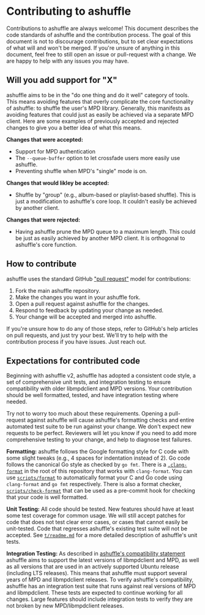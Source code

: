 # Contributing to ashuffle

Contributions to ashuffle are always welcome! This document describes the
code standards of ashuffle and the contribution process. The goal of this
document is not to discourage contributions, but to set clear expectations
of what will and won't be merged. If you're unsure of anything in this
document, feel free to still open an issue or pull-request with a change. We
are happy to help with any issues you may have.

## Will you add support for "X"

ashuffle aims to be in the "do one thing and do it well" category of tools.
This means avoiding features that overly complicate the core functionality of
ashuffle: to shuffle the user's MPD library. Generally, this manifests as
avoiding features that could just as easily be achieved via a separate MPD
client. Here are some examples of previously accepted and rejected changes to
give you a better idea of what this means.

**Changes that were accepted:**

* Support for MPD authentication
* The `--queue-buffer` option to let crossfade users more easily use ashuffle.
* Preventing shuffle when MPD's "single" mode is on.

**Changes that would likley be accepted:**

* Shuffle by "group" (e.g., album-based or playlist-based shuffle). This is
  just a modification to ashuffle's core loop. It couldn't easily be achieved
  by another client.

**Changes that were rejected:**

* Having ashuffle prune the MPD queue to a maximum length. This could be just
  as easily achieved by another MPD client. It is orthogonal to ashuffle's
  core function.

## How to contribute

ashuffle uses the standard GitHub ["pull request"][1] model for contributions:

1. Fork the main ashuffle repository.
2. Make the changes you want in your ashuffle fork.
3. Open a pull request against ashuffle for the changes.
4. Respond to feedback by updating your change as needed.
5. Your change will be accepted and merged into ashuffle.

If you're unsure how to do any of those steps, refer to GitHub's help articles
on pull requests, and just try your best. We'll try to help with the
contribution process if you have issues. Just reach out.

## Expectations for contributed code

Beginning with ashuffle v2, ashuffle has adopted a consistent code style,
a set of comprehensive unit tests, and integration testing to ensure
compatibility with older libmpdclient and MPD versions. Your contribution
should be well formatted, tested, and have integration testing where needed.

Try not to worry too much about these requirements. Opening a pull-request
against ashuffle will cause ashuffle's formatting checks and entire automated
test suite to be run against your change. We don't expect new requests to be
perfect. Reviewers will let you know if you need to add more comprehensive
testing to your change, and help to diagnose test failures.

**Formatting:** ashuffle follows the Google formatting style for C code
with some slight tweaks (e.g., 4 spaces for indentation instead of 2). Go
code follows the canonical Go style as checked by `go fmt`. There is a
[`.clang-format`](.clang-format) in the root of this repository that works with
`clang-format`.  You can use [`scripts/format`](scripts/format) to automatically
format your C and Go code using `clang-format` and `go fmt` respectively. There
is also a format checker, [`scripts/check-format`](scripts/check-format) that
can be used as a pre-commit hook for checking that your code is well formatted.

**Unit Testing:** All code should be tested. New features should have at least
some test coverage for common usage. We will still accept patches for code
that does not test clear error cases, or cases that cannot easily be
unit-tested. Code that regresses ashuffle's existing test suite will not be
accepted. See [`t/readme.md`](t/readme.md) for a more detailed description of
ashuffle's unit tests.

**Integration Testing:** As described in
[ashuffle's compatibility statement](readme.md#mpd-version-support) ashuffle
aims to support the latest versions of libmpdclient and MPD, as well as all
versions that are used in an actively supported Ubuntu release
(including LTS releases). This means that ashuffle must support several
years of MPD and libmpdclient releases. To verify ashuffle's compatibility,
ashuffle has an integration test suite that runs against real versions of
MPD and libmpdclient. These tests are expected to continue working for all
changes. Large features should include integration tests to verify they are
not broken by new MPD/libmpdclient releases.

[1]: https://help.github.com/en/articles/about-pull-requests
